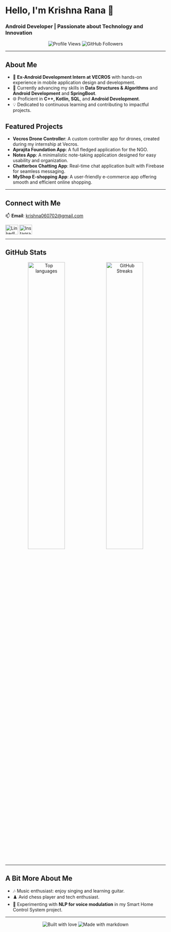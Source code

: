 # Hello, I'm Krishna Rana 👋
### Android Developer | Passionate about Technology and Innovation

<p align="center">
  <img src="https://komarev.com/ghpvc/?username=KrishnaTech6&label=Profile%20Views&color=0e75b6&style=flat" alt="Profile Views" />
  <img src="https://img.shields.io/github/followers/KrishnaTech6?label=Followers&style=social" alt="GitHub Followers"/>
</p>

---

## About Me

- 💼 **Ex-Android Development Intern at VECROS** with hands-on experience in mobile application design and development.
- 📘 Currently advancing my skills in **Data Structures & Algorithms** and **Android Development** and **SpringBoot**.
- 🌐 Proficient in **C++, Kotlin, SQL**, and **Android Development**.
- 💡 Dedicated to continuous learning and contributing to impactful projects.

## Featured Projects

- **Vecros Drone Controller**: A custom controller app for drones, created during my internship at Vecros.
- **Aprajita Foundation App**: A full fledged application for the NGO. 
- **Notes App**: A minimalistic note-taking application designed for easy usability and organization.
- **Chatterbox Chatting App**: Real-time chat application built with Firebase for seamless messaging.
- **MyShop E-shopping App**: A user-friendly e-commerce app offering smooth and efficient online shopping.

---

## Connect with Me

📫 **Email**: krishna060702@gmail.com

<p align="left">
<a href="https://www.linkedin.com/in/krishna-rana-4711a423b/" target="_blank"><img align="center" src="https://raw.githubusercontent.com/rahuldkjain/github-profile-readme-generator/master/src/images/icons/Social/linked-in-alt.svg" alt="LinkedIn" height="30" width="40" /></a>
<a href="https://instagram.com/krishna_rana_0607" target="_blank"><img align="center" src="https://raw.githubusercontent.com/rahuldkjain/github-profile-readme-generator/master/src/images/icons/Social/instagram.svg" alt="Instagram" height="30" width="40" /></a>
</p>

---

## GitHub Stats

<p align="center">
  <img width="48%" src="https://github-readme-stats.vercel.app/api/top-langs/?username=KrishnaTech6&langs_count=10&layout=compact&theme=radical" alt="Top languages" />
  <img width="48%" src="https://github-readme-streak-stats.herokuapp.com/?user=KrishnaTech6&theme=radical" alt="GitHub Streaks" />
</p>

---

## A Bit More About Me

- 🎶 Music enthusiast: enjoy singing and learning guitar.
- ♟️ Avid chess player and tech enthusiast.
- 🤖 Experimenting with **NLP for voice modulation** in my Smart Home Control System project.

---

<div align="center">
  <img src="https://forthebadge.com/images/badges/built-with-love.svg" alt="Built with love" />
  <img src="https://forthebadge.com/images/badges/made-with-markdown.svg" alt="Made with markdown" />
</div>
